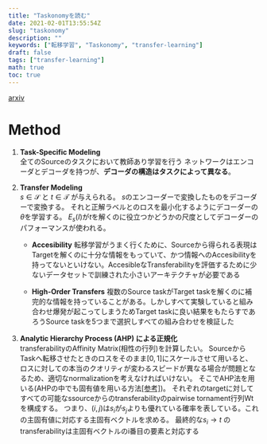 ```yaml
---
title: "Taskonomyを読む"
date: 2021-02-01T13:55:54Z
slug: "taskonomy"
description: ""
keywords: ["転移学習", "Taskonomy", "transfer-learning"]
draft: false
tags: ["transfer-learning"]
math: true
toc: true
---
```

[arxiv](https://arxiv.org/abs/1804.08328)

# Method
1. **Task-Specific Modeling**\
全てのSourceのタスクにおいて教師あり学習を行う
ネットワークはエンコーダとデコーダを持つが、**デコーダの構造はタスクによって異なる**。

2. **Transfer Modeling**\
$s\in \mathcal{S}$ と $t\in \mathcal{T}$ が与えられる。
$s$のエンコーダーで変換したものをデコーダーで変換する。
それと正解ラベルとのロスを最小化するようにデコーダーの$\theta$を学習する。
$E_s(I)$が$t$を解くのに役立つかどうかの尺度としてデコーダーのパフォーマンスが使われる。

    - **Accesibility**
転移学習がうまく行くために、Sourceから得られる表現はTargetを解くのに十分な情報をもっていて、かつ情報へのAccesibilityを持ってないといけない。AccesibleなTransferabilityを評価するために少ないデータセットで訓練された小さいアーキテクチャが必要である

    - **High-Order Transfers**
複数のSource taskがTarget taskを解くのに補完的な情報を持っていることがある。しかしすべて実験していると組み合わせ爆発が起こってしまうためTarget taskに良い結果をもたらすであろうSource taskを5つまで選択しすべての組み合わせを検証した

3. **Analytic Hierarchy Process (AHP) による正規化**\
transferabilityのAffinity Matrix(相性の行列)を計算したい。
SourceからTaskへ転移させたときのロスをそのまま$[0, 1]$にスケールさせて用いると、ロスに対しての本当のクオリティが変わるスピードが異なる場合が問題となるため、適切なnormalizationを考えなければいけない。
そこでAHP法を用いる(AHPの中でも固有値を用いる方法[[参考]](https://core.ac.uk/download/pdf/96975029.pdf))。
それぞれのtargetに対してすべての可能なssourceからのtransferabilityのpairwise tornament行列Wtを構成する。
つまり、$(i,j)$は$s_i$が$s_j$よりも優れている確率を表している。これの主固有値に対応する主固有ベクトルを求める。
最終的な$s_i\rightarrow t$ のtransferabilityは主固有ベクトルのi番目の要素と対応する